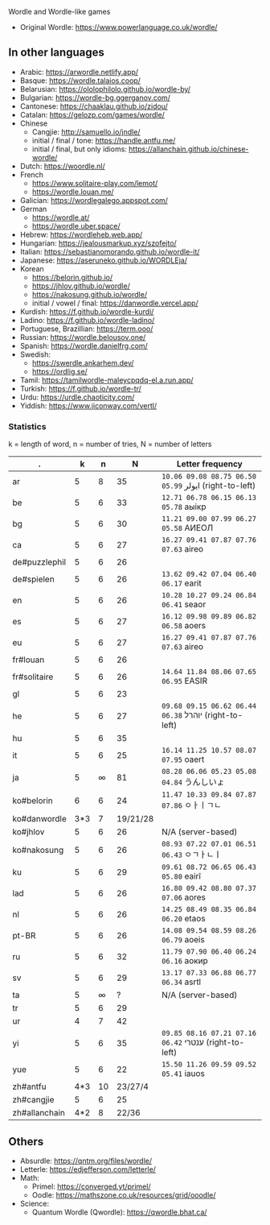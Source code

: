 Wordle and Wordle-like games

- Original Wordle: https://www.powerlanguage.co.uk/wordle/

## In other languages

- Arabic: https://arwordle.netlify.app/
- Basque: https://wordle.talaios.coop/
- Belarusian: https://ololophilolo.github.io/wordle-by/
- Bulgarian: https://wordle-bg.ggerganov.com/
- Cantonese: https://chaaklau.github.io/zidou/
- Catalan: https://gelozp.com/games/wordle/
- Chinese
  - Cangjie: http://samuello.io/jndle/
  - initial / final / tone: https://handle.antfu.me/
  - initial / final, but only idioms: https://allanchain.github.io/chinese-wordle/
- Dutch: https://woordle.nl/
- French
  - https://www.solitaire-play.com/lemot/
  - https://wordle.louan.me/
- Galician: https://wordlegalego.appspot.com/
- German
  - https://wordle.at/
  - https://wordle.uber.space/
- Hebrew: https://wordleheb.web.app/
- Hungarian: https://jealousmarkup.xyz/szofejto/
- Italian: https://sebastianomorando.github.io/wordle-it/
- Japanese: https://aseruneko.github.io/WORDLEja/
- Korean
  - https://belorin.github.io/
  - https://jhlov.github.io/wordle/
  - https://nakosung.github.io/wordle/
  - initial / vowel / final: https://danwordle.vercel.app/
- Kurdish: https://f.github.io/wordle-kurdi/
- Ladino: https://f.github.io/wordle-ladino/
- Portuguese, Brazillian: https://term.ooo/
- Russian: https://wordle.belousov.one/
- Spanish: https://wordle.danielfrg.com/
- Swedish:
  - https://swerdle.ankarhem.dev/
  - https://ordlig.se/
- Tamil: https://tamilwordle-maleycpqdq-el.a.run.app/
- Turkish: https://f.github.io/wordle-tr/
- Urdu: https://urdle.chaoticity.com/
- Yiddish: https://www.jiconway.com/vertl/

### Statistics

k = length of word, n = number of tries, N = number of letters

 . | k | n | N | Letter frequency
---|---|---|---|---
ar | 5 | 8 | 35 | `10.06 09.08 08.75 06.50 05.99` ايولر (right-to-left)
be | 5 | 6 | 33 | `12.71 06.78 06.15 06.13 05.78` аыікр
bg | 5 | 6 | 30 | `11.21 09.00 07.99 06.27 05.58` АИЕОЛ
ca | 5 | 6 | 27 | `16.27 09.41 07.87 07.76 07.63` aireo
de#puzzlephil | 5 | 6 | 26 |
de#spielen | 5 | 6 | 26 | `13.62 09.42 07.04 06.40 06.17` earit
en | 5 | 6 | 26 | `10.28 10.27 09.24 06.84 06.41` seaor
es | 5 | 6 | 27 | `16.12 09.98 09.89 06.82 06.58` aoers
eu | 5 | 6 | 27 | `16.27 09.41 07.87 07.76 07.63` aireo
fr#louan | 5 | 6 | 26 |
fr#solitaire | 5 | 6 | 26 | `14.64 11.84 08.06 07.65 06.95` EASIR
gl | 5 | 6 | 23 |
he | 5 | 6 | 27 | `09.68 09.15 06.62 06.44 06.38` יוהרל (right-to-left)
hu | 5 | 6 | 35 |
it | 5 | 6 | 25 | `16.14 11.25 10.57 08.07 07.95` oaert
ja | 5 | ∞ | 81 | `08.28 06.06 05.23 05.08 04.84` うんしいょ
ko#belorin | 6 | 6 | 24 | `11.47 10.33 09.84 07.87 07.86` ㅇㅏㅣㄱㄴ
ko#danwordle | 3*3 | 7 | 19/21/28 |
ko#jhlov | 5 | 6 | 26 | N/A (server-based)
ko#nakosung | 5 | 6 | 26 | `08.93 07.22 07.01 06.51 06.43` ㅇㄱㅏㄴㅣ
ku | 5 | 6 | 29 | `09.61 08.72 06.65 06.43 05.80` eairî
lad | 5 | 6 | 26 | `16.80 09.42 08.80 07.37 07.06` aores
nl | 5 | 6 | 26 | `14.25 08.49 08.35 06.84 06.20` etaos
pt-BR | 5 | 6 | 26 | `14.08 09.54 08.59 08.26 06.79` aoeis
ru | 5 | 6 | 32 | `11.79 07.90 06.40 06.24 06.16` аокир
sv | 5 | 6 | 29 | `13.17 07.33 06.88 06.77 06.34` asrtl
ta | 5 | ∞ | ? | N/A (server-based)
tr | 5 | 6 | 29 |
ur | 4 | 7 | 42 |
yi | 5 | 6 | 35 | `09.85 08.16 07.21 07.16 06.42` ענטרי (right-to-left)
yue | 5 | 6 | 22 | `15.50 11.26 09.59 09.52 05.41` iauos
zh#antfu | 4*3 | 10 | 23/27/4 |
zh#cangjie | 5 | 6 | 25 |
zh#allanchain | 4*2 | 8 | 22/36 |

## Others

- Absurdle: https://qntm.org/files/wordle/
- Letterle: https://edjefferson.com/letterle/
- Math:
  - Primel: https://converged.yt/primel/
  - Oodle: https://mathszone.co.uk/resources/grid/ooodle/
- Science:
  - Quantum Wordle (Qwordle): https://qwordle.bhat.ca/ 
